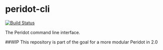 peridot-cli
===========

[![Build Status](https://travis-ci.org/peridot-php/peridot-reporters.svg?branch=master)](https://travis-ci.org/peridot-php/peridot-reporters)

The Peridot command line interface.

##WIP
This repository is part of the goal for a more modular Peridot in 2.0
